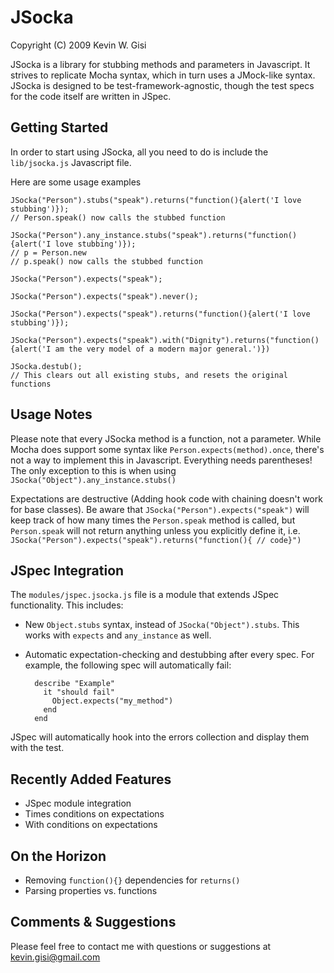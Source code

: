 JSocka
======
Copyright (C) 2009 Kevin W. Gisi

JSocka is a library for stubbing methods and parameters in Javascript. It strives to replicate Mocha syntax, which in turn uses a JMock-like syntax. JSocka is designed to be test-framework-agnostic, though the test specs for the code itself are written in JSpec.

Getting Started
---------------
In order to start using JSocka, all you need to do is include the `lib/jsocka.js` Javascript file.

Here are some usage examples

    JSocka("Person").stubs("speak").returns("function(){alert('I love stubbing')});
    // Person.speak() now calls the stubbed function

    JSocka("Person").any_instance.stubs("speak").returns("function(){alert('I love stubbing')});
    // p = Person.new
    // p.speak() now calls the stubbed function

    JSocka("Person").expects("speak");

    JSocka("Person").expects("speak").never();

    JSocka("Person").expects("speak").returns("function(){alert('I love stubbing')});

    JSocka("Person").expects("speak").with("Dignity").returns("function(){alert('I am the very model of a modern major general.')})

    JSocka.destub();
    // This clears out all existing stubs, and resets the original functions

Usage Notes
-----------
Please note that every JSocka method is a function, not a parameter. While Mocha does support some syntax like `Person.expects(method).once`, there's not a way to implement this in Javascript. Everything needs parentheses! The only exception to this is when using `JSocka("Object").any_instance.stubs()`

Expectations are destructive (Adding hook code with chaining doesn't work for base classes). Be aware that `JSocka("Person").expects("speak")` will keep track of how many times the `Person.speak` method is called, but `Person.speak` will not return anything unless you explicitly define it, i.e. `JSocka("Person").expects("speak").returns("function(){ // code}")`

JSpec Integration
-----------------
The `modules/jspec.jsocka.js` file is a module that extends JSpec functionality. This includes:

* New `Object.stubs` syntax, instead of `JSocka("Object").stubs`. This works with `expects` and `any_instance` as well.
* Automatic expectation-checking and destubbing after every spec. For example, the following spec will automatically fail:

        describe "Example"
          it "should fail"
            Object.expects("my_method")
          end
        end

JSpec will automatically hook into the errors collection and display them with the test. 

Recently Added Features
-----------------------
* JSpec module integration
* Times conditions on expectations
* With conditions on expectations

On the Horizon
--------------
* Removing `function(){}` dependencies for `returns()`
* Parsing properties vs. functions

Comments & Suggestions
----------------------
Please feel free to contact me with questions or suggestions at kevin.gisi@gmail.com
